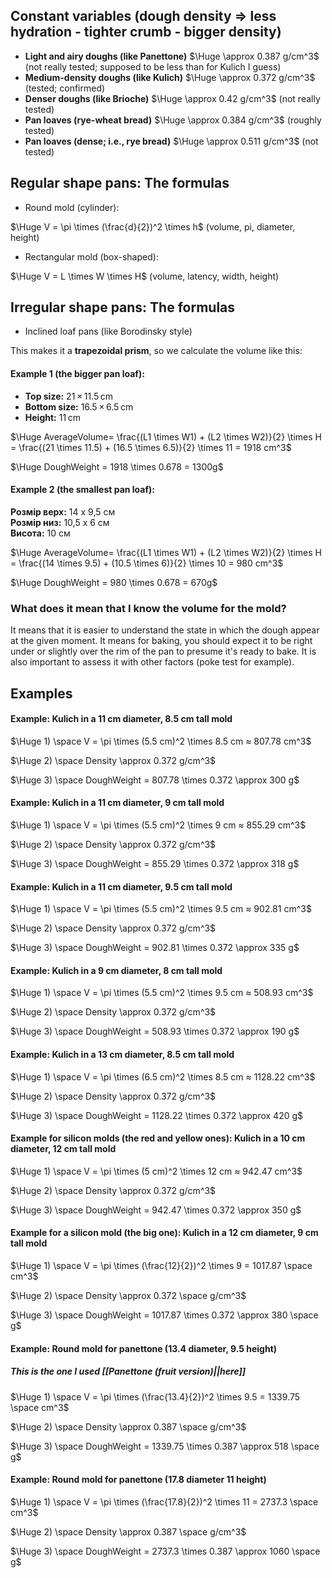 ## Constant variables (dough density => less hydration - tighter crumb - bigger density)
- **Light and airy doughs (like Panettone)** $\Huge \approx 0.387 g/cm^3$ (not really tested; supposed to be less than for Kulich I guess)
- **Medium-density doughs (like Kulich)**  $\Huge \approx 0.372 g/cm^3$ (tested; confirmed)
- **Denser doughs (like Brioche)** $\Huge \approx 0.42 g/cm^3$ (not really tested)
- **Pan loaves (rye-wheat bread)** $\Huge \approx 0.384 g/cm^3$ (roughly tested)
- **Pan loaves (dense; i.e., rye bread)** $\Huge \approx 0.511 g/cm^3$ (not tested)

## Regular shape pans: The formulas
- Round mold (cylinder):

$\Huge V = \pi \times (\frac{d}{2})^2 \times h$
(volume, pi, diameter, height)

- Rectangular mold (box-shaped):

$\Huge V = L \times W  \times H$
(volume, latency, width, height)

## Irregular shape pans: The formulas

- Inclined loaf pans (like Borodinsky style)

This makes it a **trapezoidal prism**, so we calculate the volume like this:

#### Example 1 (the bigger pan loaf):

- **Top size:** 21 × 11.5 cm  
- **Bottom size:** 16.5 × 6.5 cm
- **Height:** 11 cm

$\Huge AverageVolume= \frac{(L1 \times W1) + (L2 \times W2)}{2} \times H = \frac{(21 \times 11.5) + (16.5 \times 6.5)}{2} \times 11 = 1918 cm^3$ 

$\Huge DoughWeight = 1918 \times 0.678 = 1300g$

#### Example 2 (the smallest pan loaf):

**Розмір верх:** 14 x 9,5 см  
**Розмір низ:** 10,5 x 6 см  
**Висота:** 10 см
		
$\Huge AverageVolume= \frac{(L1 \times W1) + (L2 \times W2)}{2} \times H = \frac{(14 \times 9.5) + (10.5 \times 6)}{2} \times 10 = 980 cm^3$ 

$\Huge DoughWeight = 980 \times 0.678 = 670g$

### What does it mean that I know the volume for the mold?
It means that it is easier to understand the state in which the dough appear at the given moment. It means for baking, you should expect it to be right under or slightly over the rim of the pan to presume it's ready to bake. It is also important to assess it with other factors (poke test for example).

## Examples
#### **Example: Kulich in a 11 cm diameter, 8.5 cm tall mold**

$\Huge 1) \space V = \pi \times (5.5 cm)^2 \times 8.5 cm ≈ 807.78 cm^3$

$\Huge 2) \space Density \approx 0.372 g/cm^3$

$\Huge 3) \space DoughWeight = 807.78 \times 0.372 \approx 300 g$ 

#### **Example: Kulich in a 11 cm diameter, 9 cm tall mold**

$\Huge 1) \space V = \pi \times (5.5 cm)^2 \times 9 cm ≈ 855.29 cm^3$

$\Huge 2) \space Density \approx 0.372 g/cm^3$

$\Huge 3) \space DoughWeight = 855.29 \times 0.372 \approx 318 g$ 

#### **Example: Kulich in a 11 cm diameter, 9.5 cm tall mold**

$\Huge 1) \space V = \pi \times (5.5 cm)^2 \times 9.5 cm ≈ 902.81 cm^3$

$\Huge 2) \space Density \approx 0.372 g/cm^3$

$\Huge 3) \space DoughWeight = 902.81 \times 0.372 \approx 335 g$ 

#### **Example: Kulich in a 9 cm diameter, 8 cm tall mold**

$\Huge 1) \space V = \pi \times (5.5 cm)^2 \times 9.5 cm ≈ 508.93 cm^3$

$\Huge 2) \space Density \approx 0.372 g/cm^3$

$\Huge 3) \space DoughWeight = 508.93 \times 0.372 \approx 190 g$ 

#### **Example: Kulich in a 13 cm diameter, 8.5 cm tall mold**

$\Huge 1) \space V = \pi \times (6.5 cm)^2 \times 8.5 cm ≈ 1128.22 cm^3$

$\Huge 2) \space Density \approx 0.372 g/cm^3$

$\Huge 3) \space DoughWeight = 1128.22 \times 0.372 \approx 420 g$ 

#### **Example for silicon molds (the red and yellow ones): Kulich in a 10 cm diameter, 12 cm tall mold**

$\Huge 1) \space V = \pi \times (5 cm)^2 \times 12 cm ≈ 942.47 cm^3$

$\Huge 2) \space Density \approx 0.372 g/cm^3$

$\Huge 3) \space DoughWeight = 942.47 \times 0.372 \approx 350 g$ 

#### **Example for a silicon mold (the big one): Kulich in a 12 cm diameter, 9 cm tall mold**

$\Huge 1) \space V = \pi \times (\frac{12}{2})^2 \times 9 = 1017.87 \space cm^3$

$\Huge 2) \space Density \approx 0.372 \space g/cm^3$

$\Huge 3) \space DoughWeight = 1017.87 \times 0.372 \approx 380 \space g$ 

#### Example: Round mold for panettone (13.4 diameter, 9.5 height) 
##### This is the one I used [[Panettone (fruit version)||here]]

$\Huge 1) \space V = \pi \times (\frac{13.4}{2})^2 \times 9.5 = 1339.75 \space cm^3$

$\Huge 2) \space Density \approx 0.387 \space g/cm^3$

$\Huge 3) \space DoughWeight = 1339.75 \times 0.387 \approx 518 \space g$ 

#### Example: Round mold for panettone (17.8 diameter 11 height)

$\Huge 1) \space V = \pi \times (\frac{17.8}{2})^2 \times 11 = 2737.3 \space cm^3$

$\Huge 2) \space Density \approx 0.387 \space g/cm^3$

$\Huge 3) \space DoughWeight = 2737.3 \times 0.387 \approx 1060 \space g$ 
